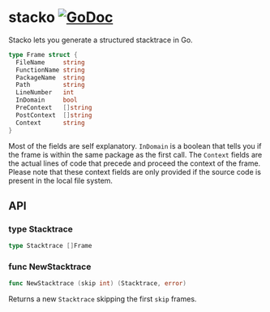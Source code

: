 # stacko [![GoDoc](https://godoc.org/github.com/hallas/stacko?status.svg)](https://godoc.org/github.com/hallas/stacko)

Stacko lets you generate a structured stacktrace in Go.

```go
type Frame struct {
  FileName     string
  FunctionName string
  PackageName  string
  Path         string
  LineNumber   int
  InDomain     bool
  PreContext   []string
  PostContext  []string
  Context      string
}
```

Most of the fields are self explanatory. `InDomain` is a boolean that tells you
if the frame is within the same package as the first call. The `Context` fields
are the actual lines of code that precede and proceed the context of the frame.
Please note that these context fields are only provided if the source code is
present in the local file system.

## API

### type Stacktrace

```go
type Stacktrace []Frame
```

### func NewStacktrace

```go
func NewStacktrace (skip int) (Stacktrace, error)
```

Returns a new `Stacktrace` skipping the first `skip` frames.
